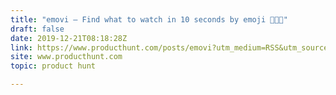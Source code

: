 ```yaml
---
title: "emovi — Find what to watch in 10 seconds by emoji 🤔🔞🎄"
draft: false
date: 2019-12-21T08:18:28Z
link: https://www.producthunt.com/posts/emovi?utm_medium=RSS&utm_source=hune
site: www.producthunt.com
topic: product hunt  

---
```

